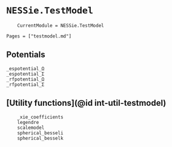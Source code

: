 # `NESSie.TestModel`
```@meta
    CurrentModule = NESSie.TestModel
```

```@index
Pages = ["testmodel.md"]
```
## Potentials
```@docs
_espotential_Ω
_espotential_Σ
_rfpotential_Ω
_rfpotential_Σ
```

## [Utility functions](@id int-util-testmodel)
```@docs
    _xie_coefficients
    legendre
    scalemodel
    spherical_besseli
    spherical_besselk
```
